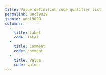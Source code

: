 ```yaml
---
title: Value definition code qualifier list
permalink: uncl9029
jsonid: uncl9029
columns:
  - 
    title: Label
    code: label
  - 
    title: Comment
    code: comment
  - 
    title: Value
    code: value
---
```

